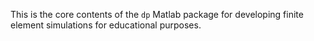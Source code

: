 This is the core contents of the `dp` Matlab package for developing finite element simulations for educational purposes.
